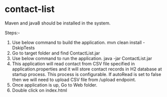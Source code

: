 # contact-list

Maven and java8 should be installed in the system.

Steps:-
1. Use below command to build the application.
	mvn clean install -DskipTests
2. Go to target folder and find ContactList.jar
3. Use below command to run the application.
	java -jar ContactList.jar
4. This application will read contact from CSV file specified in application.properties and it will store contact records in H2 database at startup process. This process is configurable. If autoRead is set to false then we will need to upload CSV file from /upload endpoint.
5. Once application is up, Go to Web folder.
6. Double click on index.html